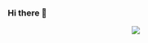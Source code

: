 ### Hi there 👋

<!--
**MISAGOKR/MISAGOKR** is a ✨ _special_ ✨ repository because its `README.md` (this file) appears on your GitHub profile.

Here are some ideas to get you started:

- 🔭 I’m currently working on ...
- 🌱 I’m currently learning ...
- 👯 I’m looking to collaborate on ...
- 🤔 I’m looking for help with ...
- 💬 Ask me about ...
- 📫 How to reach me: ...
- 😄 Pronouns: ...
- ⚡ Fun fact: ...
-->
<div align="center">
    <a href="https://www.python.org"><img src="https://img.shields.io/badge/Python-yellow?style=flat-square&logo=Python&logoColor=white"/></a>
</div>

